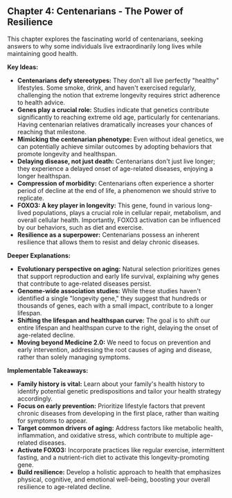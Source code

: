 ## Chapter 4: Centenarians - The Power of Resilience 

This chapter explores the fascinating world of centenarians, seeking answers to why some individuals live extraordinarily long lives while maintaining good health. 

**Key Ideas:**

* **Centenarians defy stereotypes:** They don't all live perfectly "healthy" lifestyles. Some smoke, drink, and haven't exercised regularly, challenging the notion that extreme longevity requires strict adherence to health advice.
* **Genes play a crucial role:**  Studies indicate that genetics contribute significantly to reaching extreme old age, particularly for centenarians. Having centenarian relatives dramatically increases your chances of reaching that milestone.
* **Mimicking the centenarian phenotype:** Even without ideal genetics, we can potentially achieve similar outcomes by adopting behaviors that promote longevity and healthspan.
* **Delaying disease, not just death:** Centenarians don't just live longer; they experience a delayed onset of age-related diseases, enjoying a longer healthspan.
* **Compression of morbidity:**  Centenarians often experience a shorter period of decline at the end of life, a phenomenon we should strive to replicate. 
* **FOXO3: A key player in longevity:** This gene, found in various long-lived populations, plays a crucial role in cellular repair, metabolism, and overall cellular health. Importantly, FOXO3 activation can be influenced by our behaviors, such as diet and exercise. 
* **Resilience as a superpower:** Centenarians possess an inherent resilience that allows them to resist and delay chronic diseases.

**Deeper Explanations:** 

* **Evolutionary perspective on aging:**  Natural selection prioritizes genes that support reproduction and early life survival, explaining why genes that contribute to age-related diseases persist.
* **Genome-wide association studies:** While these studies haven't identified a single "longevity gene," they suggest that hundreds or thousands of genes, each with a small impact, contribute to a longer lifespan. 
* **Shifting the lifespan and healthspan curve:** The goal is to shift our entire lifespan and healthspan curve to the right, delaying the onset of age-related decline.
* **Moving beyond Medicine 2.0:** We need to focus on prevention and early intervention, addressing the root causes of aging and disease, rather than solely managing symptoms.

**Implementable Takeaways:**

* **Family history is vital:**  Learn about your family's health history to identify potential genetic predispositions and tailor your health strategy accordingly.
* **Focus on early prevention:**  Prioritize lifestyle factors that prevent chronic diseases from developing in the first place, rather than waiting for symptoms to appear.
* **Target common drivers of aging:** Address factors like metabolic health, inflammation, and oxidative stress, which contribute to multiple age-related diseases.
* **Activate FOXO3:**  Incorporate practices like regular exercise, intermittent fasting, and a nutrient-rich diet to activate this longevity-promoting gene. 
* **Build resilience:** Develop a holistic approach to health that emphasizes physical, cognitive, and emotional well-being, boosting your overall resilience to age-related decline.